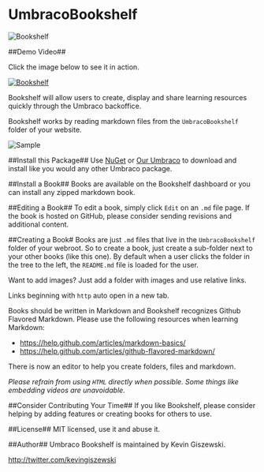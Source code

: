 # UmbracoBookshelf
![Bookshelf](https://github.com/kgiszewski/UmbracoBookshelf/blob/master/assets/logo.png)

##Demo Video##

Click the image below to see it in action.

[![Bookshelf](http://img.youtube.com/vi/zunbKOPPf8U/0.jpg)](http://www.youtube.com/watch?v=zunbKOPPf8U)

Bookshelf will allow users to create, display and share learning resources quickly through the Umbraco backoffice.

Bookshelf works by reading markdown files from the `UmbracoBookshelf` folder of your website. 

![Sample](https://our.umbraco.org/media/wiki/144508/635650696507955335_Screen-Shot-2015-04-19-at-15038-PMpng.png)

##Install this Package##
Use [NuGet](https://www.nuget.org/packages/umbracobookshelf/) or [Our Umbraco](https://our.umbraco.org/projects/backoffice-extensions/bookshelf) to download and install like you would any other Umbraco package.

##Install a Book##
Books are available on the Bookshelf dashboard or you can install any zipped markdown book.

##Editing a Book##
To edit a book, simply click `Edit` on an `.md` file page.  If the book is hosted on GitHub, please consider sending revisions and additional content.

##Creating a Book#
Books are just `.md` files that live in the `UmbracoBookshelf` folder of your webroot.  So to create a book, just create a sub-folder next to your other books (like this one).  By default when a user clicks the folder in the tree to the left, the `README.md` file is loaded for the user.

Want to add images?  Just add a folder with images and use relative links.

Links beginning with `http` auto open in a new tab.

Books should be written in Markdown and Bookshelf recognizes Github Flavored Markdown.  Please use the following resources when learning Markdown:

* https://help.github.com/articles/markdown-basics/
* https://help.github.com/articles/github-flavored-markdown/

There is now an editor to help you create folders, files and markdown.

*Please refrain from using `HTML` directly when possible.  Some things like embedding videos are unavoidable.*

##Consider Contributing Your Time##
If you like Bookshelf, please consider helping by adding features or creating books for others to use.

##License##
MIT licensed, use it and abuse it.

##Author##
Umbraco Bookshelf is maintained by Kevin Giszewski.

http://twitter.com/kevingiszewski
